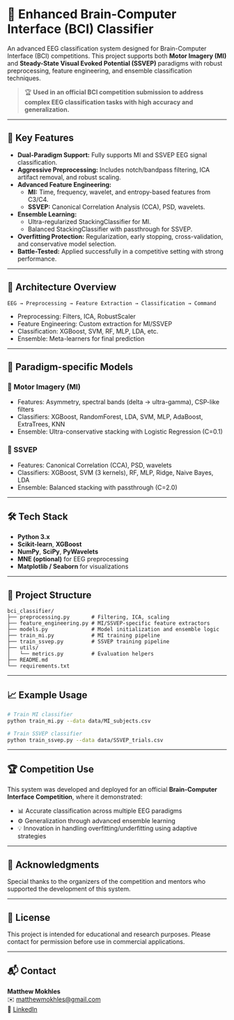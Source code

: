 # 🧠 Enhanced Brain-Computer Interface (BCI) Classifier

An advanced EEG classification system designed for Brain-Computer Interface (BCI) competitions. This project supports both **Motor Imagery (MI)** and **Steady-State Visual Evoked Potential (SSVEP)** paradigms with robust preprocessing, feature engineering, and ensemble classification techniques.

> 🏆 **Used in an official BCI competition submission to address complex EEG classification tasks with high accuracy and generalization.**

---

## 🚀 Key Features

- **Dual-Paradigm Support:** Fully supports MI and SSVEP EEG signal classification.
- **Aggressive Preprocessing:** Includes notch/bandpass filtering, ICA artifact removal, and robust scaling.
- **Advanced Feature Engineering:**
  - **MI:** Time, frequency, wavelet, and entropy-based features from C3/C4.
  - **SSVEP:** Canonical Correlation Analysis (CCA), PSD, wavelets.
- **Ensemble Learning:**
  - Ultra-regularized StackingClassifier for MI.
  - Balanced StackingClassifier with passthrough for SSVEP.
- **Overfitting Protection:** Regularization, early stopping, cross-validation, and conservative model selection.
- **Battle-Tested:** Applied successfully in a competitive setting with strong performance.

---

## 🧱 Architecture Overview

```
EEG → Preprocessing → Feature Extraction → Classification → Command
```

- Preprocessing: Filters, ICA, RobustScaler
- Feature Engineering: Custom extraction for MI/SSVEP
- Classification: XGBoost, SVM, RF, MLP, LDA, etc.
- Ensemble: Meta-learners for final prediction

---

## 🧪 Paradigm-specific Models

### 🔁 Motor Imagery (MI)
- Features: Asymmetry, spectral bands (delta → ultra-gamma), CSP-like filters
- Classifiers: XGBoost, RandomForest, LDA, SVM, MLP, AdaBoost, ExtraTrees, KNN
- Ensemble: Ultra-conservative stacking with Logistic Regression (C=0.1)

### 🔂 SSVEP
- Features: Canonical Correlation (CCA), PSD, wavelets
- Classifiers: XGBoost, SVM (3 kernels), RF, MLP, Ridge, Naive Bayes, LDA
- Ensemble: Balanced stacking with passthrough (C=2.0)

---

## 🛠️ Tech Stack

- **Python 3.x**
- **Scikit-learn**, **XGBoost**
- **NumPy**, **SciPy**, **PyWavelets**
- **MNE (optional)** for EEG preprocessing
- **Matplotlib / Seaborn** for visualizations

---

## 📂 Project Structure

```
bci_classifier/
├── preprocessing.py       # Filtering, ICA, scaling
├── feature_engineering.py # MI/SSVEP-specific feature extractors
├── models.py              # Model initialization and ensemble logic
├── train_mi.py            # MI training pipeline
├── train_ssvep.py         # SSVEP training pipeline
├── utils/
│   └── metrics.py         # Evaluation helpers
├── README.md
└── requirements.txt
```

---

## 📈 Example Usage

```bash
# Train MI classifier
python train_mi.py --data data/MI_subjects.csv

# Train SSVEP classifier
python train_ssvep.py --data data/SSVEP_trials.csv
```

---

## 🏆 Competition Use

This system was developed and deployed for an official **Brain-Computer Interface Competition**, where it demonstrated:

- 📊 Accurate classification across multiple EEG paradigms  
- ⚙️ Generalization through advanced ensemble learning  
- 💡 Innovation in handling overfitting/underfitting using adaptive strategies  

---

## 🤝 Acknowledgments

Special thanks to the organizers of the competition and mentors who supported the development of this system.

---

## 📜 License

This project is intended for educational and research purposes. Please contact for permission before use in commercial applications.

---

## 📬 Contact

**Matthew Mokhles**  
✉️ [matthewmokhles@gmail.com](mailto:matthewmokhles@gmail.com)  
🔗 [LinkedIn](https://www.linkedin.com/in/matthew-mokhles-b31779269/)
